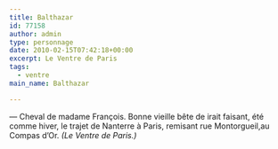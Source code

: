 ```yaml
---
title: Balthazar
id: 77158
author: admin
type: personnage
date: 2010-02-15T07:42:18+00:00
excerpt: Le Ventre de Paris
tags:
  - ventre
main_name: Balthazar

---
```

— Cheval de madame François. Bonne vieille bête de irait faisant, été comme hiver, le trajet de Nanterre à Paris, remisant rue Montorgueil,au Compas d&rsquo;Or. _(Le Ventre de Paris.)_